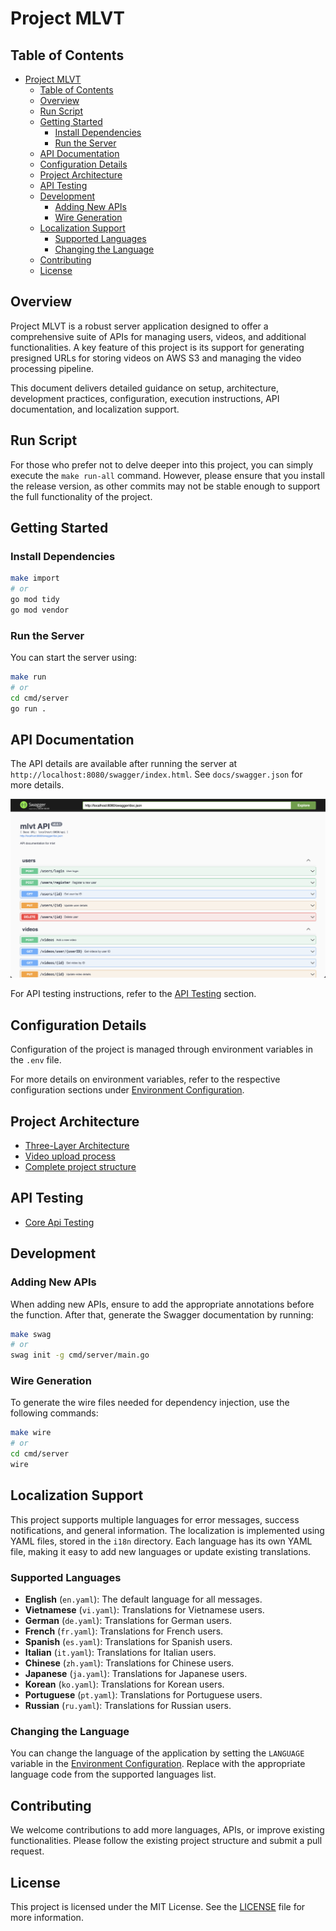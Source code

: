 
# Project MLVT

## Table of Contents

- [Project MLVT](#project-mlvt)
  - [Table of Contents](#table-of-contents)
  - [Overview](#overview)
  - [Run Script](#run-script)
  - [Getting Started](#getting-started)
    - [Install Dependencies](#install-dependencies)
    - [Run the Server](#run-the-server)
  - [API Documentation](#api-documentation)
  - [Configuration Details](#configuration-details)
  - [Project Architecture](#project-architecture)
  - [API Testing](#api-testing)
  - [Development](#development)
    - [Adding New APIs](#adding-new-apis)
    - [Wire Generation](#wire-generation)
  - [Localization Support](#localization-support)
    - [Supported Languages](#supported-languages)
    - [Changing the Language](#changing-the-language)
  - [Contributing](#contributing)
  - [License](#license)

## Overview

Project MLVT is a robust server application designed to offer a comprehensive suite of APIs for managing users, videos, and additional functionalities. A key feature of this project is its support for generating presigned URLs for storing videos on AWS S3 and managing the video processing pipeline.

This document delivers detailed guidance on setup, architecture, development practices, configuration, execution instructions, API documentation, and localization support.


## Run Script
For those who prefer not to delve deeper into this project, you can simply execute the `make run-all` command. However, please ensure that you install the release version, as other commits may not be stable enough to support the full functionality of the project.


## Getting Started

### Install Dependencies

```bash
make import
# or
go mod tidy
go mod vendor
```

### Run the Server

You can start the server using:

```bash
make run
# or
cd cmd/server
go run .
```

## API Documentation

The API details are available after running the server at `http://localhost:8080/swagger/index.html`. See `docs/swagger.json` for more details.

![Swagger UI](assets/docs/swagger.png)

For API testing instructions, refer to the [API Testing](#api-testing) section.

## Configuration Details

Configuration of the project is managed through environment variables in the `.env` file.

For more details on environment variables, refer to the respective configuration sections under [Environment Configuration](assets/docs/EnvironmentConfiguration.md).

## Project Architecture

* [Three-Layer Architecture](assets/docs/Three-Layer-Architecture.md)
* [Video upload process](assets/docs/VideoUploadProcess.md)
* [Complete project structure](assets/docs/ProjectStructure.md)

## API Testing

* [Core Api Testing](assets/docs/ApiTesting.md)

## Development

### Adding New APIs

When adding new APIs, ensure to add the appropriate annotations before the function. After that, generate the Swagger documentation by running:

```bash
make swag
# or
swag init -g cmd/server/main.go
```

### Wire Generation

To generate the wire files needed for dependency injection, use the following commands:

```bash
make wire
# or
cd cmd/server
wire
```

## Localization Support

This project supports multiple languages for error messages, success notifications, and general information. The localization is implemented using YAML files, stored in the `i18n` directory. Each language has its own YAML file, making it easy to add new languages or update existing translations.

### Supported Languages

- **English** (`en.yaml`): The default language for all messages.
- **Vietnamese** (`vi.yaml`): Translations for Vietnamese users.
- **German** (`de.yaml`): Translations for German users.
- **French** (`fr.yaml`): Translations for French users.
- **Spanish** (`es.yaml`): Translations for Spanish users.
- **Italian** (`it.yaml`): Translations for Italian users.
- **Chinese** (`zh.yaml`): Translations for Chinese users.
- **Japanese** (`ja.yaml`): Translations for Japanese users.
- **Korean** (`ko.yaml`): Translations for Korean users.
- **Portuguese** (`pt.yaml`): Translations for Portuguese users.
- **Russian** (`ru.yaml`): Translations for Russian users.

### Changing the Language

You can change the language of the application by setting the `LANGUAGE` variable in the [Environment Configuration](assets/docs/EnvironmentConfiguration.md). Replace with the appropriate language code from the supported languages list.

## Contributing

We welcome contributions to add more languages, APIs, or improve existing functionalities. Please follow the existing project structure and submit a pull request.

## License

This project is licensed under the MIT License. See the [LICENSE](LICENSE.md) file for more information.